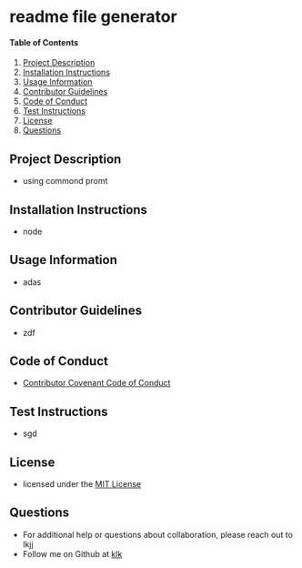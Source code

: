 # readme file generator
    
#### Table of Contents
1. [Project Description](#project-description)
2. [Installation Instructions](#installation-instructions)
3. [Usage Information](#usage-information)
4. [Contributor Guidelines](#contributor-guidelines)
5. [Code of Conduct](#code-of-conduct)
6. [Test Instructions](#test-instructions)
7. [License](#license)
8. [Questions](#questions)
## Project Description
* using commond promt
## Installation Instructions
* node 
## Usage Information
* adas
## Contributor Guidelines
* zdf
## Code of Conduct
* [Contributor Covenant Code of Conduct](https://www.contributor-covenant.org/version/2/0/code_of_conduct/code_of_conduct.md)
## Test Instructions
* sgd
## License
* licensed under the [MIT License](LICENSE.txt)
## Questions
* For additional help or questions about collaboration, please reach out to lkjj
* Follow me on Github at [klk](http://github.com/klk)